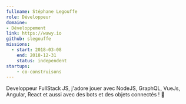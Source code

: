 ```yaml
---
fullname: Stéphane Legouffe
role: Développeur
domaine:
- Développement
link: https://wawy.io
github: slegouffe
missions:
  - start: 2018-03-08
    end: 2018-12-31
    status: independent
startups:
    - co-construisons
---
```


Developpeur FullStack JS, j'adore jouer avec NodeJS, GraphQL, VueJs, Angular, React et aussi avec des bots et des objets connectés ! 🤖
